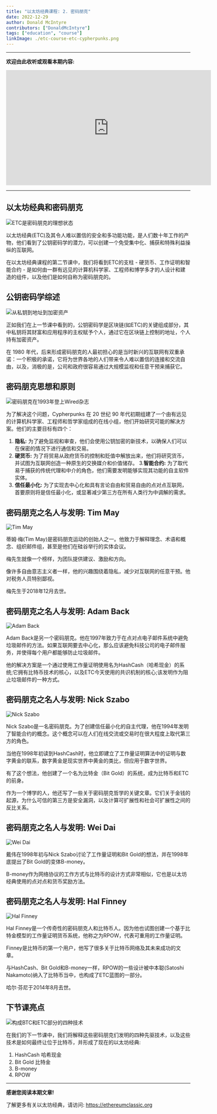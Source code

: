 ```yaml
---
title: "以太坊经典课程: 2. 密码朋克"
date: 2022-12-29
author: Donald McIntyre
contributors: ["DonaldMcIntyre"]
tags: ["education", "course"]
linkImage: ./etc-course-etc-cypherpunks.png
---
```


---
**欢迎由此收听或观看本期内容:**

<iframe width="560" height="315" src="https://www.youtube.com/embed/Jo6rIKZ-sIM" title="YouTube video player" frameborder="0" allow="accelerometer; autoplay; clipboard-write; encrypted-media; gyroscope; picture-in-picture" allowfullscreen></iframe>

---

## 以太坊经典和密码朋克

![ETC是密码朋克的理想状态](./etc-course-etc-cypherpunks.png)

以太坊经典(ETC)及其令人难以置信的安全和多功能功能，是人们数十年工作的产物，他们看到了公钥密码学的潜力，可以创建一个免受集中化、捕获和特殊利益操纵的互联网。

在以太坊经典课程的第二节课中，我们将看到ETC的支柱 - 硬货币、工作证明和智能合约 - 是如何由一群有远见的计算机科学家、工程师和博学多才的人设计和建造的组件，以及他们是如何自称为密码朋克的。

## 公钥密码学综述

![从私钥到地址到加密资产](./etc-course-pub-key-review.png)

正如我们在上一节课中看到的，公钥密码学是区块链(如ETC)的关键组成部分，其中私钥将其财富和应用程序的主权赋予个人，通过它在区块链上控制的地址，个人持有加密资产。

在 1980 年代，后来形成密码朋克的人最初担心的是当时新兴的互联网有双重承诺：一个积极的承诺，它将为世界各地的人们带来令人难以置信的连接和交流自由，以及，消极的是，公司和政府很容易通过大规模监视和任意干预来捕获它。

## 密码朋克思想和原则

![密码朋克在1993年登上Wired杂志](./etc-course-cypherpunks-wired-zh.png)

为了解决这个问题，Cypherpunks 在 20 世纪 90 年代初期组建了一个由有远见的计算机科学家、工程师和哲学家组成的在线小组，他们开始研究可能的解决方案。他们的主要目标有四个：

1. **隐私:** 为了避免监视和审查，他们会使用公钥加密的新技术，以确保人们可以在保密的情况下进行通信和交易。
2. **硬货币:** 为了将贸易从政府货币的控制和贬值中解放出来，他们将研究货币，并试图为互联网创造一种原生的交换媒介和价值储存。
3.**智能合约:** 为了取代易于捕获的传统代理和中介的角色，他们需要发明能够实现其功能的自主软件实体。
4. **信任最小化:** 为了实现去中心化和具有言论自由和贸易自由的点对点互联网，首要原则将是信任最小化，或显著减少第三方在所有人类行为中调解的需求。

## 密码朋克之名人与发明: Tim May

![Tim May](./etc-course-tim-may-zh.png)

蒂姆·梅(Tim May)是密码朋克运动的创始人之一。他致力于解释理念、术语和概念、组织邮件组，甚至是他们在硅谷举行的实体会议。

梅先生就像一个榜样，为团队提供建议、激励和方向。

像许多自由意志主义者一样，他的兴趣围绕着隐私，减少对互联网的任意干预。他对税务人员特别鄙视。

梅先生于2018年12月去世。

##  密码朋克之名人与发明: Adam Back

![Adam Back](./etc-course-adam-back-zh.png)

Adam Back是另一个密码朋克。他在1997年致力于在点对点电子邮件系统中避免垃圾邮件的方法。如果互联网要去中心化，那么应该避免科技公司的电子邮件服务，并使得每个用户都能够防止垃圾邮件。

他的解决方案是一个通过使用工作量证明使用名为HashCash（哈希现金）的系统;它拥有比特币技术的核心，以及ETC今天使用的共识机制的核心;该发明作为阻止垃圾邮件的一种方式。

##  密码朋克之名人与发明: Nick Szabo

![Nick Szabo](./etc-course-nick-szabo-zh.png)

Nick Szabo是一名密码朋克。为了创建信任最小化的自主代理，他在1994年发明了智能合约的概念。这个概念可以在人们在线交流或交易时在很大程度上取代第三方的角色。

当他在1998年初读到HashCash时，他立即建立了工作量证明算法中的证明与数字黄金的联系，数字黄金是现实世界中黄金的类比，但应用于数字世界。

有了这个想法，他创建了一个名为比特金（Bit Gold）的系统，成为比特币和ETC的前身。

作为一个博学的人，他还写了一些关于密码朋克哲学的关键文章。它们关于金钱的起源，为什么可信的第三方是安全漏洞，以及计算可扩展性和社会可扩展性之间的反比关系。

##  密码朋克之名人与发明: Wei Dai

![Wei Dai](./etc-course-wei-dai-anon.png)

戴伟在1998年初与Nick Szabo讨论了工作量证明和Bit Gold的想法，并在1998年底提出了Bit Gold的变体B-money。

B-money作为网络协议的工作方式与比特币的设计方式非常相似，它也是以太坊经典使用的点对点和货币奖励方法。

##  密码朋克之名人与发明: Hal Finney

![Hal Finney](./etc-course-hal-finney-zh.png)

Hal Finney是一个传奇性的密码朋克人和比特币人。因为他也试图创建一个基于比特金模型的工作量证明货币系统，他称之为RPOW，代表可重用的工作量证明。

Finney是比特币的第一个用户，他写了很多关于比特币网络及其未来成功的文章。

与HashCash、Bit Gold和B-money一样，RPOW的一些设计被中本聪(Satoshi Nakamoto)纳入了比特币当中，也构成了ETC蓝图的一部分。

哈尔·芬尼于2014年8月去世。

## 下节课亮点

![构成BTC和ETC部分的四种技术](./etc-course-pioneer-tech-btc-etc.png)

在我们的下一节课中，我们将解释这些密码朋克们发明的四种先驱技术，以及这些技术是如何最终让位于比特币，并形成了现在的以太坊经典:

1. HashCash 哈希现金
2. Bit Gold 比特金
3. B-money
4. RPOW

---

**感谢您阅读本期文章!**

了解更多有关以太坊经典，请访问: https://ethereumclassic.org
